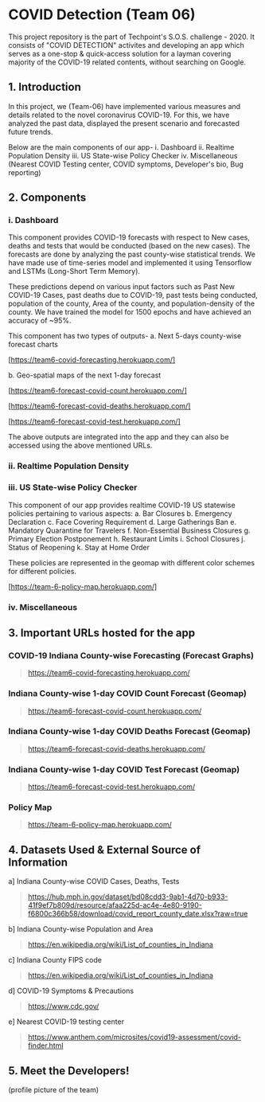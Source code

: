 # COVID Detection (Team 06)
This project repository is the part of Techpoint's S.O.S. challenge - 2020. It consists of "COVID DETECTION" activites and developing an app which serves as a one-stop & quick-access solution for a layman covering majority of the COVID-19 related contents, without searching on Google.

## 1. Introduction
In this project, we (Team-06) have implemented various measures and details related to the novel coronavirus COVID-19. For this, we have analyzed the past data, displayed the present scenario and forecasted future trends. 

Below are the main components of our app-
i.   Dashboard
ii.  Realtime Population Density
iii. US State-wise Policy Checker
iv.  Miscellaneous (Nearest COVID Testing center, COVID symptoms, Developer's bio, Bug reporting)


## 2. Components

### i. Dashboard
This component provides COVID-19 forecasts with respect to New cases, deaths and tests that would be conducted (based on the new cases). The forecasts are done by analyzing the past county-wise statistical trends. We have made use of time-series model and implemented it using Tensorflow and LSTMs (Long-Short Term Memory). 

These predictions depend on various input factors such as Past New COVID-19 Cases, past deaths due to COVID-19, past tests being conducted, population of the county, Area of the county, and population-density of the county. We have trained the model for 1500 epochs and have achieved an accuracy of ~95%. 

This component has two types of outputs-
a. Next 5-days county-wise forecast charts

[https://team6-covid-forecasting.herokuapp.com/]

b. Geo-spatial maps of the next 1-day forecast

[https://team6-forecast-covid-count.herokuapp.com/]

[https://team6-forecast-covid-deaths.herokuapp.com/]

[https://team6-forecast-covid-test.herokuapp.com/]


The above outputs are integrated into the app and they can also be accessed using the above mentioned URLs.


### ii. Realtime Population Density


### iii. US State-wise Policy Checker
This component of our app provides realtime COVID-19 US statewise policies pertaining to various aspects:
a. Bar Closures
b. Emergency Declaration
c. Face Covering Requirement
d. Large Gatherings Ban
e. Mandatory Quarantine for Travelers
f. Non-Essential Business Closures
g. Primary Election Postponement
h. Restaurant Limits
i. School Closures
j. Status of Reopening
k. Stay at Home Order

These policies are represented in the geomap with different color schemes for different policies.

[https://team-6-policy-map.herokuapp.com/]

### iv. Miscellaneous




## 3. Important URLs hosted for the app

### COVID-19 Indiana County-wise Forecasting (Forecast Graphs)
> https://team6-covid-forecasting.herokuapp.com/

### Indiana County-wise 1-day COVID Count Forecast (Geomap)
> https://team6-forecast-covid-count.herokuapp.com/

### Indiana County-wise 1-day COVID Deaths Forecast (Geomap)
> https://team6-forecast-covid-deaths.herokuapp.com/

### Indiana County-wise 1-day COVID Test Forecast (Geomap)
> https://team6-forecast-covid-test.herokuapp.com/

### Policy Map
> https://team-6-policy-map.herokuapp.com/



## 4. Datasets Used & External Source of Information
a] Indiana County-wise COVID Cases, Deaths, Tests
> https://hub.mph.in.gov/dataset/bd08cdd3-9ab1-4d70-b933-41f9ef7b809d/resource/afaa225d-ac4e-4e80-9190-f6800c366b58/download/covid_report_county_date.xlsx?raw=true

b] Indiana County-wise Population and Area
> https://en.wikipedia.org/wiki/List_of_counties_in_Indiana

c] Indiana County FIPS code
> https://en.wikipedia.org/wiki/List_of_counties_in_Indiana

d] COVID-19 Symptoms & Precautions
> https://www.cdc.gov/

e] Nearest COVID-19 testing center
> https://www.anthem.com/microsites/covid19-assessment/covid-finder.html




## 5. Meet the Developers!
(profile picture of the team)